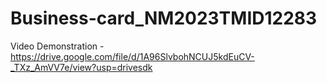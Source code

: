 # Business-card_NM2023TMID12283

Video Demonstration - https://drive.google.com/file/d/1A96SlvbohNCUJ5kdEuCV-_TXz_AmVV7e/view?usp=drivesdk
